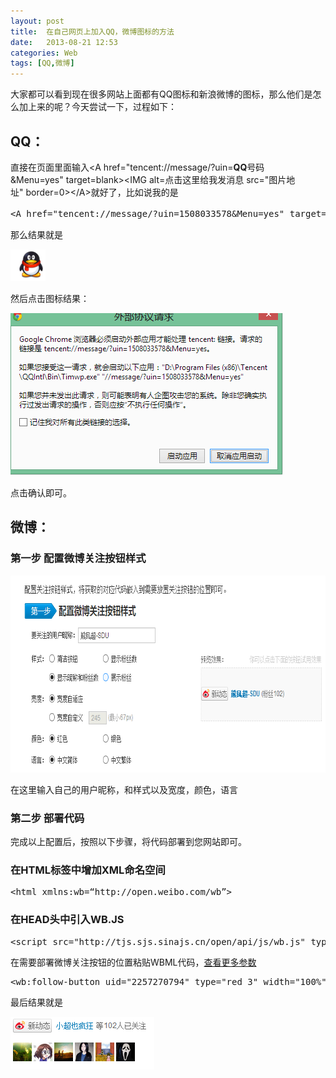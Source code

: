 ```yaml
---
layout: post
title:  在自己网页上加入QQ，微博图标的方法
date:   2013-08-21 12:53
categories: Web
tags: [QQ,微博]
---
```


大家都可以看到现在很多网站上面都有QQ图标和新浪微博的图标，那么他们是怎么加上来的呢？今天尝试一下，过程如下：
<h2>QQ：</h2>
直接在页面里面输入&lt;A href="tencent://message/?uin=<strong>QQ</strong>号码&amp;Menu=yes" target=blank&gt;&lt;IMG alt=点击这里给我发消息 src="图片地址" border=0&gt;&lt;/A&gt;就好了，比如说我的是
<pre class="brush: css; gutter: true">&lt;A href=&quot;tencent://message/?uin=1508033578&amp;Menu=yes&quot; target=blank&gt;&lt;IMG style=&quot;float:left;margin-right:10px&quot; alt=点击这里给我发消息 src=&quot;/assets/img/201306/timg.png&quot; border=0 &gt;&lt;/A&gt;</pre>
那么结果就是

<a href="/assets/img/201306/Unnamed-QQ-Screenshot20130821115936.png"><img class="size-full wp-image-136" alt="QQ图标" src="/assets/img/201306/Unnamed-QQ-Screenshot20130821115936.png" width="56" height="51" /></a>

然后点击图标结果：

<a href="/assets/img/201306/Unnamed-QQ-Screenshot20130821115958.png"><img class="alignnone size-full wp-image-137" alt="Unnamed QQ Screenshot20130821115958" src="/assets/img/201306/Unnamed-QQ-Screenshot20130821115958.png" width="437" height="260" /></a>

点击确认即可。
<h2>微博：</h2>
<h3>第一步 配置微博关注按钮样式</h3>
<a href="/assets/img/201306/Unnamed-QQ-Screenshot20130821120454.png"><img class="size-full wp-image-138" alt="新浪微博" src="/assets/img/201306/Unnamed-QQ-Screenshot20130821120454.png" width="733" height="315" /></a>
<p>在这里输入自己的用户昵称，和样式以及宽度，颜色，语言</p>
<h3>第二步 部署代码</h3>
完成以上配置后，按照以下步骤，将代码部署到您网站即可。
<h3>在HTML标签中增加XML命名空间</h3>
<pre class="brush: html; gutter: true">&lt;html xmlns:wb=“http://open.weibo.com/wb”&gt;</pre>
<h3>在HEAD头中引入WB.JS</h3>
<pre class="brush: javascript; gutter: true">&lt;script src=&quot;http://tjs.sjs.sinajs.cn/open/api/js/wb.js&quot; type=&quot;text/javascript&quot; charset=&quot;utf-8&quot;&gt;&lt;/script&gt;</pre>
在需要部署微博关注按钮的位置粘贴WBML代码，<a href="http://weibojs.com/widget/follow-button.php#wb" target="_blank">查看更多参数</a>
<pre class="brush: xml; gutter: true">&lt;wb:follow-button uid=&quot;2257270794&quot; type=&quot;red_3&quot; width=&quot;100%&quot; height=&quot;24&quot; &gt;&lt;/wb:follow-button&gt;</pre>
最后结果就是

<a href="http://www.weibo.com/2257270794"><img class="size-full wp-image-141" alt="微博图标" src="/assets/img/201306/Unnamed-QQ-Screenshot20130821120939.png" width="230" height="84" /></a> 

&nbsp;